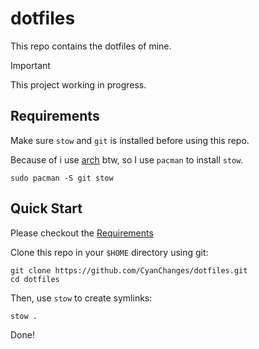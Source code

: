 
# dotfiles

This repo contains the dotfiles of mine.

> [!IMPORTANT]
> This project working in progress.

## Requirements

Make sure `stow` and `git` is installed
before using this repo.

Because of i use [arch](https://archlinux.org) btw,
so I use `pacman` to install `stow`.

```shell
sudo pacman -S git stow
```

## Quick Start

Please checkout the [Requirements](#requirements)  

Clone this repo in your `$HOME` directory using git:

```shell
git clone https://github.com/CyanChanges/dotfiles.git
cd dotfiles
```

Then, use `stow` to create symlinks:

```shell
stow .
```

Done!
